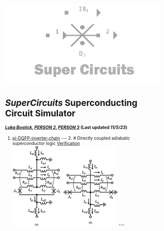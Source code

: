 ![](/img/external_image.png)

# *SuperCircuits* Superconducting Circuit Simulator
#### *[Luka Bostick](https:/ithub.com/LukaBostick)*, *[PERSON 2](https://thub.com/Person2)*, *[PERSON 3](https:/g/hub.com/Person3)* (Last updated *11/5/23*)


1. [pi-DQFP-inverter-chain](/imulation/pi_DQFP_inverter_chain)
        ---
        2. # Directly coupled adiabatic superconductor logic [Verification](/imulation/pi-DQFP-inverter-chain-verification.md)
        ![](/img/pi_DQFP_inverter_chain-fig.jpg)
        ---